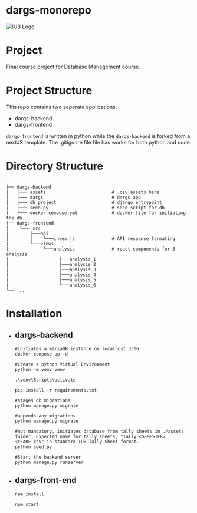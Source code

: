 # dargs-monorepo

![IUB Logo](https://www.pngkit.com/png/full/245-2457689_iub-independent-university-bangladesh-logo.png)

# Project
Final course project for Database Management course.

# Project Structure

This repo contains two seperate applications. 
+ dargs-backend
+ dargs-frontend

`dargs-frontend` is written in python while the `dargs-backend` is forked from a nextJS template. The .gitignore file file has works for both python and node. 

# Directory Structure


    .
    ├── dargs-backend                        
    |   |─── assets                         # .csv assets here
    |   |─── dargs                          # dargs app 
    |   |─── db_project                     # django entrypoint
    |   |─── seed.py                        # seed script for db
    |   └─── docker-compose.yml             # docker file for initiating the db
    |── dargs-frontend
    |    └─── src
    |        |───api
    |        |    └───index.js              # API response formating      
    |        └───views                   
    |             └───analysis              # react components for 5 analysis 
    |                   |───analysis_1
    |                   |───analysis_2
    |                   |───analysis_3
    |                   |───analysis_4
    |                   |───analysis_5
    |                   └───analysis_6
    └── ...

# Installation
 + ## dargs-backend
    ```
    #initiates a mariaDB instance on localhost:3306
    docker-compose up -d                        
    ```
    ```
    #Create a python Virtual Environment
    python -m venv venv
    ```
    ```
    .\venv\Scripts\activate
    ```
    ```
    pip install -r requirements.txt
    ```
    ```
    #stages db migrations
    python manage.py migrate
    ```
    ```
    #appends any migrations
    python manage.py migrate
    ```
    ```
    #not mandatory, initiates database from tally sheets in ./assets folder. Expected name for tally sheets, "Tally <SEMESTER> <YEAR>.csv" in standard IUB Tally Sheet format.
    python seed.py             
    ```
    ```
    #Start the backend server
    python manage.py runserver
    ```
+ ## dargs-front-end
    ```
    npm install
    ```
    ```
    npm start
    ```